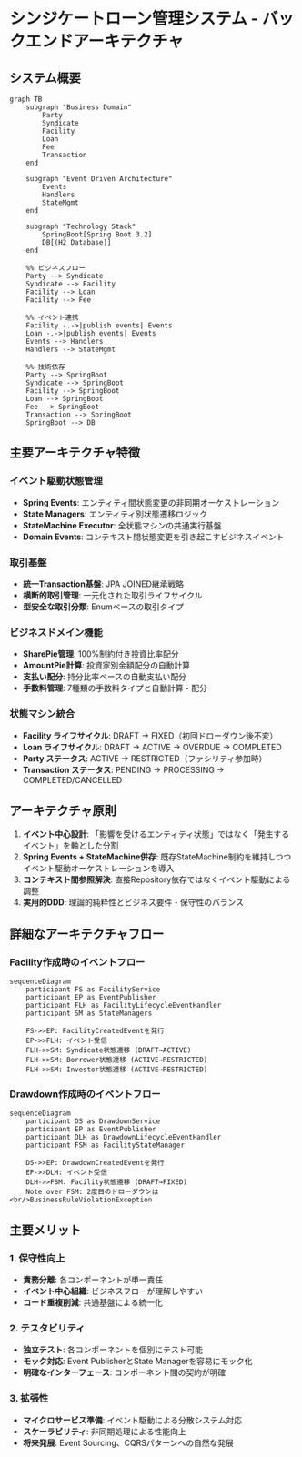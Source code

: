 # シンジケートローン管理システム - バックエンドアーキテクチャ

## システム概要

```mermaid
graph TB
    subgraph "Business Domain"
        Party
        Syndicate
        Facility
        Loan
        Fee
        Transaction
    end

    subgraph "Event Driven Architecture"
        Events
        Handlers
        StateMgmt
    end

    subgraph "Technology Stack"
        SpringBoot[Spring Boot 3.2]
        DB[(H2 Database)]
    end

    %% ビジネスフロー
    Party --> Syndicate
    Syndicate --> Facility
    Facility --> Loan
    Facility --> Fee
    
    %% イベント連携
    Facility -.->|publish events| Events
    Loan -.->|publish events| Events
    Events --> Handlers
    Handlers --> StateMgmt
    
    %% 技術依存
    Party --> SpringBoot
    Syndicate --> SpringBoot
    Facility --> SpringBoot
    Loan --> SpringBoot
    Fee --> SpringBoot
    Transaction --> SpringBoot
    SpringBoot --> DB
```

## 主要アーキテクチャ特徴

### イベント駆動状態管理
- **Spring Events**: エンティティ間状態変更の非同期オーケストレーション
- **State Managers**: エンティティ別状態遷移ロジック
- **StateMachine Executor**: 全状態マシンの共通実行基盤
- **Domain Events**: コンテキスト間状態変更を引き起こすビジネスイベント

### 取引基盤
- **統一Transaction基盤**: JPA JOINED継承戦略
- **横断的取引管理**: 一元化された取引ライフサイクル
- **型安全な取引分類**: Enumベースの取引タイプ

### ビジネスドメイン機能
- **SharePie管理**: 100%制約付き投資比率配分
- **AmountPie計算**: 投資家別金額配分の自動計算
- **支払い配分**: 持分比率ベースの自動支払い配分
- **手数料管理**: 7種類の手数料タイプと自動計算・配分

### 状態マシン統合
- **Facility ライフサイクル**: DRAFT → FIXED（初回ドローダウン後不変）
- **Loan ライフサイクル**: DRAFT → ACTIVE → OVERDUE → COMPLETED
- **Party ステータス**: ACTIVE → RESTRICTED（ファシリティ参加時）
- **Transaction ステータス**: PENDING → PROCESSING → COMPLETED/CANCELLED

## アーキテクチャ原則

1. **イベント中心設計**: 「影響を受けるエンティティ状態」ではなく「発生するイベント」を軸とした分割
2. **Spring Events + StateMachine併存**: 既存StateMachine制約を維持しつつイベント駆動オーケストレーションを導入
3. **コンテキスト間参照解決**: 直接Repository依存ではなくイベント駆動による調整
4. **実用的DDD**: 理論的純粋性とビジネス要件・保守性のバランス

## 詳細なアーキテクチャフロー

### Facility作成時のイベントフロー

```mermaid
sequenceDiagram
    participant FS as FacilityService
    participant EP as EventPublisher
    participant FLH as FacilityLifecycleEventHandler
    participant SM as StateManagers

    FS->>EP: FacilityCreatedEventを発行
    EP->>FLH: イベント受信
    FLH->>SM: Syndicate状態遷移 (DRAFT→ACTIVE)
    FLH->>SM: Borrower状態遷移 (ACTIVE→RESTRICTED)
    FLH->>SM: Investor状態遷移 (ACTIVE→RESTRICTED)
```

### Drawdown作成時のイベントフロー

```mermaid
sequenceDiagram
    participant DS as DrawdownService
    participant EP as EventPublisher
    participant DLH as DrawdownLifecycleEventHandler
    participant FSM as FacilityStateManager

    DS->>EP: DrawdownCreatedEventを発行
    EP->>DLH: イベント受信
    DLH->>FSM: Facility状態遷移 (DRAFT→FIXED)
    Note over FSM: 2度目のドローダウンは<br/>BusinessRuleViolationException
```

## 主要メリット

### 1. 保守性向上
- **責務分離**: 各コンポーネントが単一責任
- **イベント中心組織**: ビジネスフローが理解しやすい
- **コード重複削減**: 共通基盤による統一化

### 2. テスタビリティ
- **独立テスト**: 各コンポーネントを個別にテスト可能
- **モック対応**: Event PublisherとState Managerを容易にモック化
- **明確なインターフェース**: コンポーネント間の契約が明確

### 3. 拡張性
- **マイクロサービス準備**: イベント駆動による分散システム対応
- **スケーラビリティ**: 非同期処理による性能向上
- **将来発展**: Event Sourcing、CQRSパターンへの自然な発展
